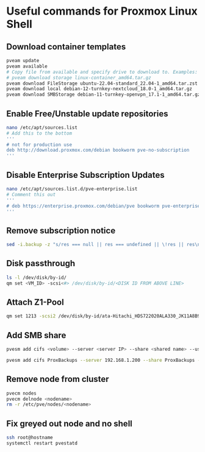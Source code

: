 # Useful commands for Proxmox Linux Shell

## Download container templates
```sh
pveam update
pveam available
# Copy file from available and specify drive to download to. Examples:
# pveam download storage linux-container_amd64.tar.gz
pveam download FileStorage ubuntu-22.04-standard_22.04-1_amd64.tar.zst
pveam download local debian-12-turnkey-nextcloud_18.0-1_amd64.tar.gz
pveam download SMBStorage debian-11-turnkey-openvpn_17.1-1_amd64.tar.gz
```
## Enable Free/Unstable update repositories
```sh
nano /etc/apt/sources.list
# Add this to the bottom
'''
# not for production use 
deb http://download.proxmox.com/debian bookworm pve-no-subscription
'''
```
## Disable Enterprise Subscription Updates
```sh
nano /etc/apt/sources.list.d/pve-enterprise.list
# Comment this out
'''
# deb https://enterprise.proxmox.com/debian/pve bookworm pve-enterprise
'''
```
## Remove subscription notice
```sh
sed -i.backup -z "s/res === null || res === undefined || \!res || res\n\t\t\t.data.status.toLowerCase() \!== 'active'/false/g" /usr/share/javascript/proxmox-widget-toolkit/proxmoxlib.js && systemctl restart pveproxy.service
```

## Disk passthrough
```sh
ls -l /dev/disk/by-id/
qm set <VM_ID> -scsi<#> /dev/disk/by-id/<DISK ID FROM ABOVE LINE>
```

## Attach Z1-Pool
```sh
qm set 1213 -scsi2 /dev/disk/by-id/ata-Hitachi_HDS722020ALA330_JK11A8B9J0U57F
```

## Add SMB share
```sh
pvesm add cifs <volume> --server <server IP> --share <shared name> --username <username> --password

pvesm add cifs ProxBackups --server 192.168.1.200 --share ProxBackups --username Administrator --password
```

## Remove node from cluster
```sh
pvecm nodes
pvecm delnode <nodename>
rm -r /etc/pve/nodes/<nodename>
```
## Fix greyed out node and no shell
```sh
ssh root@hostname
systemctl restart pvestatd
```
